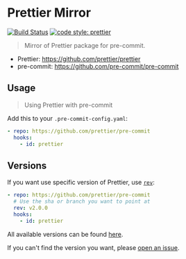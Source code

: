 # Prettier Mirror

[![Build Status](https://img.shields.io/github/workflow/status/prettier/pre-commit/Test?style=flat-square&label=test)](https://github.com/prettier/pre-commit/actions?query=branch%3Amain+workflow%3ATest)
[![code style: prettier](https://img.shields.io/badge/code_style-prettier-ff69b4.svg?style=flat-square)](https://github.com/prettier/prettier)

> Mirror of Prettier package for pre-commit.

- Prettier: <https://github.com/prettier/prettier>
- pre-commit: <https://github.com/pre-commit/pre-commit>

## Usage

> Using Prettier with pre-commit

Add this to your `.pre-commit-config.yaml`:

```yaml
- repo: https://github.com/prettier/pre-commit
  hooks:
    - id: prettier
```

## Versions

If you want use specific version of Prettier, use [`rev`](https://pre-commit.com/#pre-commit-configyaml---repos):

```yaml
- repo: https://github.com/prettier/pre-commit
  # Use the sha or branch you want to point at
  rev: v2.0.0
  hooks:
    - id: prettier
```

All available versions can be found [here](https://github.com/prettier/pre-commit/branches/all).

If you can't find the version you want, please [open an issue](https://github.com/prettier/pre-commit/issues/new?title=Prettier@{{version}}%20is%20missing&labels=bug).

